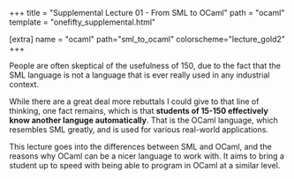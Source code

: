 +++
title = "Supplemental Lecture 01 - From SML to OCaml"
path = "ocaml"
template = "onefifty_supplemental.html"

[extra]
name = "ocaml"
path="sml_to_ocaml"
colorscheme="lecture_gold2"
+++

People are often skeptical of the usefulness of 150, due to the fact that
the SML language is not a language that is ever really used in any industrial
context.

While there are a great deal more rebuttals I could give to that line of
thinking, one fact remains, which is that **students of 15-150 effectively know
another languge automatically**. That is the OCaml language, which resembles SML
greatly, and is used for various real-world applications.

This lecture goes into the differences between SML and OCaml, and the reasons
why OCaml can be a nicer language to work with. It aims to bring a student up
to speed with being able to program in OCaml at a similar level.